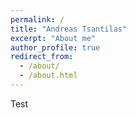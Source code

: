 ```yaml
---
permalink: /
title: "Andreas Tsantilas"
excerpt: "About me"
author_profile: true
redirect_from: 
  - /about/
  - /about.html
---
```

Test
